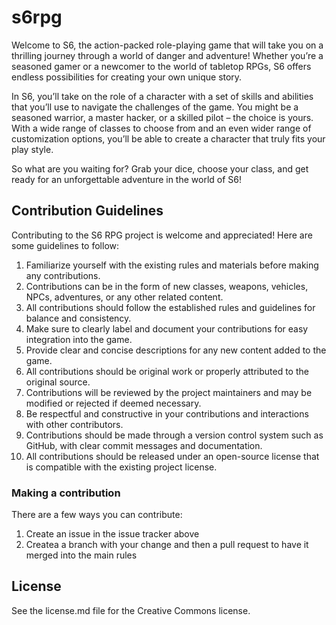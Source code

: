 # s6rpg
Welcome to S6, the action-packed role-playing game that will take you on a thrilling journey through a world of danger and adventure! Whether you’re a seasoned gamer or a newcomer to the world of tabletop RPGs, S6 offers endless possibilities for creating your own unique story.

In S6, you’ll take on the role of a character with a set of skills and abilities that you’ll use to navigate the challenges of the game. You might be a seasoned warrior, a master hacker, or a skilled pilot – the choice is yours. With a wide range of classes to choose from and an even wider range of customization options, you’ll be able to create a character that truly fits your play style.

So what are you waiting for? Grab your dice, choose your class, and get ready for an unforgettable adventure in the world of S6!

## Contribution Guidelines

Contributing to the S6 RPG project is welcome and appreciated! Here are some guidelines to follow:

1. Familiarize yourself with the existing rules and materials before making any contributions.
2. Contributions can be in the form of new classes, weapons, vehicles, NPCs, adventures, or any other related content.
3. All contributions should follow the established rules and guidelines for balance and consistency.
4. Make sure to clearly label and document your contributions for easy integration into the game.
5. Provide clear and concise descriptions for any new content added to the game.
6. All contributions should be original work or properly attributed to the original source.
7. Contributions will be reviewed by the project maintainers and may be modified or rejected if deemed necessary.
8. Be respectful and constructive in your contributions and interactions with other contributors.
9. Contributions should be made through a version control system such as GitHub, with clear commit messages and documentation.
10. All contributions should be released under an open-source license that is compatible with the existing project license.

### Making a contribution

There are a few ways you can contribute:

1. Create an issue in the issue tracker above
2. Createa a branch with your change and then a pull request to have it merged into the main rules

## License

See the license.md file for the Creative Commons license.

